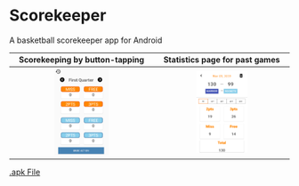 # Scorekeeper
A basketball scorekeeper app for Android

| Scorekeeping by button-tapping    | Statistics page for past games |
| :------------: | :-------------: |
| <img src="resources/ui2.png" width="40%">  |   <img src="resources/img1.png" width="40%">  |

[.apk File](resources/scoreKeeper.apk)
